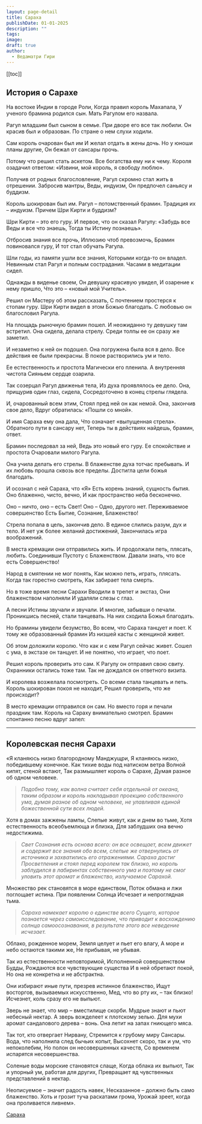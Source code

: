 ```yaml
---
layout: page-detail
title: Сараха
publishDate: 01-01-2025
description: ""
tags:
image:
draft: true
author:
  - Ведаматри Гири
---
```


[[toc]]

## **История о Сарахе**
На востоке Индии в городе Роли,
Когда правил король Махапала,
У ученого брамина родился сын.
Мать Рагулом его назвала.

Рагул младшим был сыном в семье.
При дворе его все так любили.
Он красив был и образован.
По стране о нем слухи ходили.

Сам король очарован был им
И желал отдать в жены дочь.
Но у юноши планы другие,
Он бежал от сансары прочь.

Потому что решил стать аскетом.
Все богатства ему ни к чему.
Короля озадачил ответом:
«Извини, мой король, я свободу люблю».

Получив от родных благословление,
Рагул скромно стал жить в отрешении.
Забросив мантры, Веды, индуизм,
Он предпочел саньясу и буддизм.

Король шокирован был им.
Рагул – потомственный брамин.
Традиция их – индуизм.
Причем Шри Кирти и буддизм?

Шри Кирти – это его гуру.
И первое, что он сказал Рагулу:
«Забудь все Веды и все что знаешь,
Тогда ты Истину познаешь».

Отбросив знания все прочь,
Иллюзию чтоб превозмочь,
Брамин повиновался гуру,
И тот стал обучать Рагула.

Шли годы, из памяти ушли все знания,
Которыми когда-то он владел.
Невинным стал Рагул и полным сострадания.
Часами в медитации сидел.

Однажды в виденье своем,
Он девушку красивую увидел,
И озарение к нему пришло,
Что это – «новый мой Учитель».

Решил он Мастеру об этом рассказать,
С почтением простерся к стопам гуру.
Шри Кирти видел в этом Божью благодать.
С любовью он благословил Рагула.

На площадь рыночную брамин пошел.
И неожиданно ту девушку там встретил.
Она сидела, делала стрелу.
Среди толпы ее он сразу же заметил.

И незаметно к ней он подошел.
Она погружена была вся в дело.
Все действия ее были прекрасны.
В покое растворились ум и тело.

Ее естественность и простота
Магически его пленила.
А внутренняя чистота
Сияньем сердце озарила.

Так созерцал Рагул движенья тела,
Из духа проявлялось ее дело.
Она, прищурив один глаз, сидела,
Сосредоточено в конец стрелы глядела.

И, очарованный всем этим,
Стоял пред ней он как немой.
Она, закончив свое дело,
Вдруг обратилась: «Пошли со мной».

И имя Сараха ему она дала,
Что означает «выпущенная стрела».
Обратного пути в сансару нет,
Теперь ты в действиях найдешь, брамин, ответ.

Брамин последовал за ней,
Ведь это новый его гуру.
Ее спокойствие и простота
Очаровали милого Рагула.

Она учила делать его стрелы.
В блаженстве духа тотчас пребывать.
И их любовь прошла сквозь все пределы.
Достигла цели божья благодать.

И осознал с ней Сараха, что «Я»
Есть корень знаний, сущность бытия.
Оно блаженно, чисто, вечно,
И как пространство неба бесконечно.

Оно – ничто, оно – есть Свет!
Оно – Одно, другого нет.
Переживаемое совершенство
Есть Бытие, Сознание, Блаженство!

Стрела попала в цель, закончив дело.
В единое слились разум, дух и тело.
И нет уж более желаний достижений,
Закончилась игра воображений.

В места кремации они отправились жить.
И продолжали петь, плясать, любить.
Соединивши Пустоту с Блаженством.
Давали знать, что все есть Совершенство!

Народ в смятении не мог понять,
Как можно петь, играть, плясать.
Когда так горестно смотреть,
Как забирает тела смерть.

Но в тоже время песни Сарахи
Вводили в трепет и экстаз,
Они блаженством наполняли
И удаляли слезы с глаз.

А песни Истины звучали и звучали.
И многие, забывши о печали.
Проникшись песней, стали танцевать.
На них сходила Божья благодать.

Но брамины увидели безумство,
Во всем, что Сараха танцует и поет.
К тому же образованный брамин
Из низшей касты с женщиной живет.

Об этом доложили королю.
Что как и с кем Рагул сейчас живет.
Сошел с ума, в экстазе он танцует.
И не понятно, что играет, что поет.

Решил король проверить это сам.
К Рагулу он отправил свою свиту.
Охранники остались тоже там.
Так не дождался он ответного визита.

И королева возжелала посмотреть.
Со всеми стала танцевать и петь.
Король шокирован покоя не находит,
Решил проверить, что же происходит?

В место кремации отправился он сам.
Но вместо горя и печали праздник там.
Король на Сараху внимательно смотрел.
Брамин спонтанно песню вдруг запел:

***

## **Королевская песня Сарахи**
«Я кланяюсь низко благородному Манджущри,
Я кланяюсь низко, победившему конечное.
Как тихие воды под натиском ветра
Волной кипят, стеной встают,
Так размышляет король о Сарахе,
Думая разное об одном человеке.

> *Подобно тому, как волна считает себя отдельной от океана, таким образом и король накладывал проекцию собственного ума, думая разное об одном человеке, не улавливая единой божественной сути всех людей.*

Хотя в домах зажжены лампы,
Слепые живут, как и днем во тьме,
Хотя естественность всеобъемлюща и близка,
Для заблудших она вечно недостижима.

> *Свет Сознания есть основа всего: он все освещает, всем движет и содержит все знания обо всем, слепые же отвернулись от источника и захватились его отражениями. Сараха достиг Просветления и стоял перед королем так близко, но король заблудился в лабиринтах собственного ума и поэтому не смог уловить этот аромат и блаженство, излучаемое Сарахой.*

Множество рек становятся в море единством,
Поток обмана и лжи поглощает истина.
При появлении Солнца
Исчезает и непроглядная тьма.

> *Сараха намекает королю о единстве всего Сущего, которое познается через самоисследование, что приводит к восхождению солнца самоосознавания, в результате этого все неведение исчезает.*

Облако, рожденное морем,
Земля целует и пьет его влагу,
А море и небо остаются такими же,
Не прибывая, не убывая.

Так из естественности неповторимой,
Исполненной совершенством Будды,
Рождаются все чувствующие существа
И в ней обретают покой,
Но она не конкретна и не абстрактна.

Они избирают иные пути, презрев истинное блаженство,
Ищут восторгов, вызываемых искусственно,
Мед, что во рту их, – так близко!
Исчезнет, коль сразу его не выпьют.

Зверь не знает, что мир – вместилище скорби.
Мудрые знают и пьют небесный нектар.
А зверь вожделеет к плотскому зелью.
Для мухи аромат сандалового дерева – вонь.
Она летит на запах гниющего мяса.

Так тот, кто отвергает Нирвану,
Стремится к грубому миру Сансары.
Вода, что наполнила след бычьих копыт,
Высохнет скоро, так и ум, что непоколебим,
Но полон он несовершенных качеств,
Со временем испарятся несовершенства.

Соленые воды морские становятся слаще,
Когда облака их выпьют,
Так и упорный ум, работая для других,
Превращает яд чувственных представлений в нектар.

Неописуемое – значит радость навек,
Несказанное – должно быть само блаженство.
Хоть и грозит туча раскатами грома,
Урожай зреет, когда она проливается ливнем».

[Сараха](/binaries/file/news/f%5F2765.docx)
  
  
